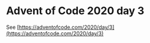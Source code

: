 # Advent of Code 2020 day 3

See [https://adventofcode.com/2020/day/3](https://adventofcode.com/2020/day/3)

